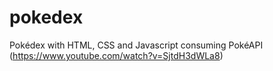 # pokedex
Pokédex with HTML, CSS and Javascript consuming PokéAPI (https://www.youtube.com/watch?v=SjtdH3dWLa8)
